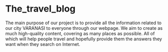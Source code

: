 # The_travel_blog
The main purpose of our project is to provide all the information related to our city VARANASI to everyone through our webpage. We aim to create as much high-quality content, covering as many places as possible. All of which will help people travel and hopefully provide them the answers they want when they search on Internet.
